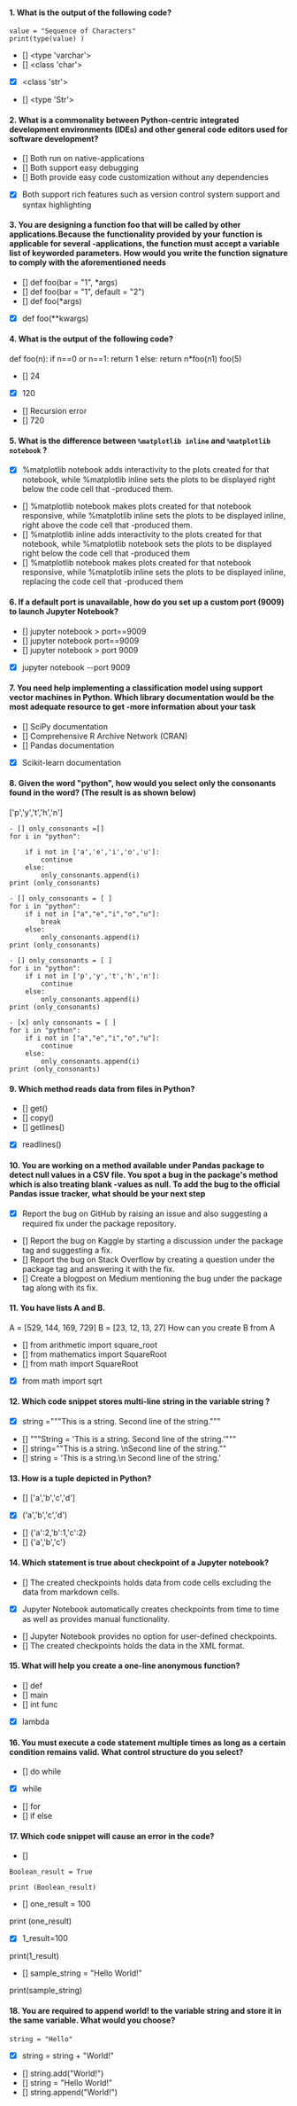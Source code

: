 #### 1. What is the output of the following code?

```
value = "Sequence of Characters"
print(type(value) )
```

- [] <type 'varchar'>
- [] <class 'char'>
- [x] <class 'str'>
- [] <type 'Str'>

#### 2. What is a commonality between Python-centric integrated development environments (IDEs) and other general code editors used for software development?

- [] Both run on native-applications
- [] Both support easy debugging
- [] Both provide easy code customization without any dependencies
- [x] Both support rich features such as version control system support and syntax highlighting

#### 3. You are designing a function foo that will be called by other applications.Because the functionality provided by your function is applicable for several -applications, the function must accept a variable list of keyworded parameters. How would you write the function signature to comply with the aforementioned needs

- [] def foo(bar = "1", \*args)
- [] def foo(bar = "1", default = "2")
- [] def foo(\*args)
- [x] def foo(\*\*kwargs)

#### 4. What is the output of the following code?

def foo(n):
if n==0 or n==1:
return 1
else:
return n\*foo(n1)
foo(5)

- [] 24
- [x] 120
- [] Recursion error
- [] 720

#### 5. What is the difference between `%matplotlib inline` and `%matplotlib notebook` ?

- [x] %matplotlib notebook adds interactivity to the plots created for that notebook, while %matplotlib inline sets the plots to be displayed right below the code cell that -produced them.
- [] %matplotlib notebook makes plots created for that notebook responsive, while %matplotlib inline sets the plots to be displayed inline, right above the code cell that -produced them.
- [] %matplotlib inline adds interactivity to the plots created for that notebook, while %matplotlib notebook sets the plots to be displayed right below the code cell that -produced them
- [] %matplotlib notebook makes plots created for that notebook responsive, while %matplotlib inline sets the plots to be displayed inline, replacing the code cell that -produced them

#### 6. If a default port is unavailable, how do you set up a custom port (9009) to launch Jupyter Notebook?

- [] jupyter notebook > port==9009
- [] jupyter notebook port==9009
- [] jupyter notebook > port 9009
- [x] jupyter notebook --port 9009

#### 7. You need help implementing a classification model using support vector machines in Python. Which library documentation would be the most adequate resource to get -more information about your task

- [] SciPy documentation
- [] Comprehensive R Archive Network (CRAN)
- [] Pandas documentation
- [x] Scikit-learn documentation

#### 8. Given the word "python", how would you select only the consonants found in the word? (The result is as shown below)

['p','y','t','h','n']

```
- [] only_consonants =[]
for i in "python":

    if i not in ['a','e','i','o','u']:
        continue
    else:
        only_consonants.append(i)
print (only_consonants)
```

```
- [] only_consonants = [ ]
for i in "python":
    if i not in ["a","e","i","o","u"]:
        break
    else:
        only_consonants.append(i)
print (only_consonants)
```

```
- [] only_consonants = [ ]
for i in "python":
    if i not in ['p','y','t','h','n']:
        continue
    else:
        only_consonants.append(i)
print (only_consonants)
```

```
- [x] only consonants = [ ]
for i in "python":
    if i not in ["a","e","i","o","u"]:
        continue
    else:
        only_consonants.append(i)
print (only_consonants)
```

#### 9. Which method reads data from files in Python?

- [] get()
- [] copy()
- [] getlines()
- [x] readlines()

#### 10. You are working on a method available under Pandas package to detect null values in a CSV file. You spot a bug in the package's method which is also treating blank -values as null. To add the bug to the official Pandas issue tracker, what should be your next step

- [x] Report the bug on GitHub by raising an issue and also suggesting a required fix under the package repository.
- [] Report the bug on Kaggle by starting a discussion under the package tag and suggesting a fix.
- [] Report the bug on Stack Overflow by creating a question under the package tag and answering it with the fix.
- [] Create a blogpost on Medium mentioning the bug under the package tag along with its fix.

#### 11. You have lists A and B.

A = [529, 144, 169, 729]
B = [23, 12, 13, 27]
How can you create B from A

- [] from arithmetic import square_root
- [] from mathematics import SquareRoot
- [] from math import SquareRoot
- [x] from math import sqrt

#### 12. Which code snippet stores multi-line string in the variable string ?

- [x] string ="""This is a string.
      Second line of the string."""
- [] """String = 'This is a string.
  Second line of the string.'"""
- [] string=""This is a string.
  \nSecond line of the string.""
- [] string = 'This is a string.\n
  Second line of the string.'

#### 13. How is a tuple depicted in Python?

- [] ['a','b','c','d']
- [x] ('a','b','c','d')
- [] {'a':2,'b':1,'c':2}
- [] {'a','b','c'}

#### 14. Which statement is true about checkpoint of a Jupyter notebook?

- [] The created checkpoints holds data from code cells excluding the data from markdown cells.
- [x] Jupyter Notebook automatically creates checkpoints from time to time as well as provides manual functionality.
- [] Jupyter Notebook provides no option for user-defined checkpoints.
- [] The created checkpoints holds the data in the XML format.

#### 15. What will help you create a one-line anonymous function?

- [] def
- [] main
- [] int func
- [x] lambda

#### 16. You must execute a code statement multiple times as long as a certain condition remains valid. What control structure do you select?

- [] do while
- [x] while
- [] for
- [] if else

#### 17. Which code snippet will cause an error in the code?

- []

```
Boolean_result = True

print (Boolean_result)
```

- [] one_result = 100

print (one_result)

- [x] 1_result=100

print(1_result)

- [] sample_string = "Hello World!"

print(sample_string)

#### 18. You are required to append world! to the variable string and store it in the same variable. What would you choose?

`string = "Hello"`

- [x] string = string + "World!"
- [] string.add("World!")
- [] string = "Hello World!"
- [] string.append("World!")
